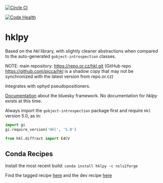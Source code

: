 [![Circle CI](https://circleci.com/gh/NSLS-II/hklpy.svg?style=svg)](https://circleci.com/gh/NSLS-II/hklpy)

[![Code Health](https://landscape.io/github/NSLS-II/hklpy/master/landscape.svg?style=flat)](https://landscape.io/github/NSLS-II/hklpy/master)

hklpy
=====

Based on the *hkl*  library, with slightly cleaner abstractions
when compared to the auto-generated `gobject-introspection` classes.

NOTE: main repository: https://repo.or.cz/hkl.git (GitHub repo
https://github.com/picca/hkl is a shadow copy that may not be
synchronized with the latest version from repo.or.cz)

Integrates with ophyd pseudopositioners.

[Documentation](https://blueskyproject.io/) about the bluesky framework.
No documentation for *hklpy* exists at this time.

Always import the ``gobject-introspection`` package first
and require ``Hkl`` version 5.0, as in:

```python
import gi
gi.require_version('Hkl', '5.0')

from hkl.diffract import E4CV
```


## Conda Recipes

Install the most recent build: `conda install hklpy -c nsls2forge`

Find the tagged recipe [here](https://github.com/NSLS-II/lightsource2-recipes/tree/master/recipes-tag/hklpy) and the dev recipe [here](https://github.com/NSLS-II/lightsource2-recipes/tree/master/recipes-dev/hklpy)
